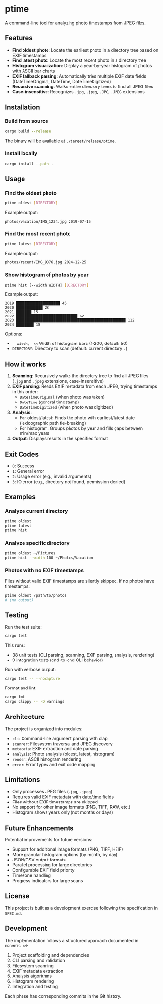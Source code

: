 # ptime

A command-line tool for analyzing photo timestamps from JPEG files.

## Features

- **Find oldest photo**: Locate the earliest photo in a directory tree based on EXIF timestamps
- **Find latest photo**: Locate the most recent photo in a directory tree
- **Histogram visualization**: Display a year-by-year histogram of photos with ASCII bar charts
- **EXIF fallback parsing**: Automatically tries multiple EXIF date fields (DateTimeOriginal, DateTime, DateTimeDigitized)
- **Recursive scanning**: Walks entire directory trees to find all JPEG files
- **Case-insensitive**: Recognizes `.jpg`, `.jpeg`, `.JPG`, `.JPEG` extensions

## Installation

### Build from source

```bash
cargo build --release
```

The binary will be available at `./target/release/ptime`.

### Install locally

```bash
cargo install --path .
```

## Usage

### Find the oldest photo

```bash
ptime oldest [DIRECTORY]
```

Example output:
```
photos/vacation/IMG_1234.jpg 2019-07-15
```

### Find the most recent photo

```bash
ptime latest [DIRECTORY]
```

Example output:
```
photos/recent/IMG_9876.jpg 2024-12-25
```

### Show histogram of photos by year

```bash
ptime hist [--width WIDTH] [DIRECTORY]
```

Example output:
```
2019 ████████████████████ 45
2020 ████████████ 28
2021 ███████ 15
2022 ████████████████████████████ 62
2023 ██████████████████████████████████████████████████ 112
2024 ████████ 18
```

Options:
- `--width, -w`: Width of histogram bars (1-200, default: 50)
- `DIRECTORY`: Directory to scan (default: current directory `.`)

## How it works

1. **Scanning**: Recursively walks the directory tree to find all JPEG files (`.jpg` and `.jpeg` extensions, case-insensitive)
2. **EXIF parsing**: Reads EXIF metadata from each JPEG, trying timestamps in this order:
   - `DateTimeOriginal` (when photo was taken)
   - `DateTime` (general timestamp)
   - `DateTimeDigitized` (when photo was digitized)
3. **Analysis**:
   - For oldest/latest: Finds the photo with earliest/latest date (lexicographic path tie-breaking)
   - For histogram: Groups photos by year and fills gaps between min/max years
4. **Output**: Displays results in the specified format

## Exit Codes

- `0`: Success
- `1`: General error
- `2`: Usage error (e.g., invalid arguments)
- `3`: IO error (e.g., directory not found, permission denied)

## Examples

### Analyze current directory

```bash
ptime oldest
ptime latest
ptime hist
```

### Analyze specific directory

```bash
ptime oldest ~/Pictures
ptime hist --width 100 ~/Photos/Vacation
```

### Photos with no EXIF timestamps

Files without valid EXIF timestamps are silently skipped. If no photos have timestamps:

```bash
ptime oldest /path/to/photos
# (no output)
```

## Testing

Run the test suite:

```bash
cargo test
```

This runs:
- 38 unit tests (CLI parsing, scanning, EXIF parsing, analysis, rendering)
- 9 integration tests (end-to-end CLI behavior)

Run with verbose output:

```bash
cargo test -- --nocapture
```

Format and lint:

```bash
cargo fmt
cargo clippy -- -D warnings
```

## Architecture

The project is organized into modules:

- `cli`: Command-line argument parsing with clap
- `scanner`: Filesystem traversal and JPEG discovery
- `metadata`: EXIF extraction and date parsing
- `analysis`: Photo analysis (oldest, latest, histogram)
- `render`: ASCII histogram rendering
- `error`: Error types and exit code mapping

## Limitations

- Only processes JPEG files (`.jpg`, `.jpeg`)
- Requires valid EXIF metadata with date/time fields
- Files without EXIF timestamps are skipped
- No support for other image formats (PNG, TIFF, RAW, etc.)
- Histogram shows years only (not months or days)

## Future Enhancements

Potential improvements for future versions:

- Support for additional image formats (PNG, TIFF, HEIF)
- More granular histogram options (by month, by day)
- JSON/CSV output formats
- Parallel processing for large directories
- Configurable EXIF field priority
- Timezone handling
- Progress indicators for large scans

## License

This project is built as a development exercise following the specification in `SPEC.md`.

## Development

The implementation follows a structured approach documented in `PROMPTS.md`:

1. Project scaffolding and dependencies
2. CLI parsing and validation
3. Filesystem scanning
4. EXIF metadata extraction
5. Analysis algorithms
6. Histogram rendering
7. Integration and testing

Each phase has corresponding commits in the Git history.

